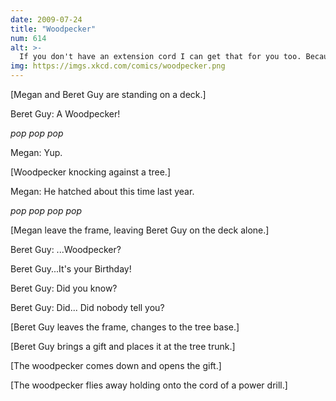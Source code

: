 ```yaml
---
date: 2009-07-24
title: "Woodpecker"
num: 614
alt: >-
  If you don't have an extension cord I can get that for you too. Because we're friends! Right?
img: https://imgs.xkcd.com/comics/woodpecker.png
---
```

[Megan and Beret Guy are standing on a deck.]

Beret Guy: A Woodpecker!

*pop pop pop*

Megan: Yup.

[Woodpecker knocking against a tree.]

Megan: He hatched about this time last year.

*pop pop pop pop*

[Megan leave the frame, leaving Beret Guy on the deck alone.]

Beret Guy: ...Woodpecker?

Beret Guy...It's your Birthday!

Beret Guy: Did you know?

Beret Guy: Did... Did nobody tell you?

[Beret Guy leaves the frame, changes to the tree base.]

[Beret Guy brings a gift and places it at the tree trunk.]

[The woodpecker comes down and opens the gift.]

[The woodpecker flies away holding onto the cord of a power drill.]